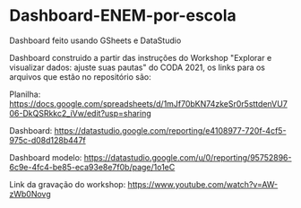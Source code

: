 # Dashboard-ENEM-por-escola
Dashboard feito usando GSheets e DataStudio

Dashboard construido a partir das instruções do Workshop "Explorar e visualizar dados: ajuste suas pautas" do CODA 2021,
os links para os arquivos que estão no repositório são:

Planilha: https://docs.google.com/spreadsheets/d/1mJf70bKN74zkeSr0r5sttdenVU706-DkQSRkkc2_iVw/edit?usp=sharing

Dashboard: https://datastudio.google.com/reporting/e4108977-720f-4cf5-975c-d08d128b447f

Dashboard modelo: https://datastudio.google.com/u/0/reporting/95752896-6c9e-4fc4-be85-eca93e8e7f0b/page/1o1eC 

Link da gravação do workshop: https://www.youtube.com/watch?v=AW-zWb0Novg
